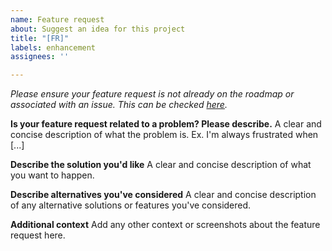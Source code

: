 ```yaml
---
name: Feature request
about: Suggest an idea for this project
title: "[FR]"
labels: enhancement
assignees: ''

---
```


*Please ensure your feature request is not already on the roadmap or associated with an issue. This can be checked [here](https://github.com/orgs/dfir-iris/projects/1/views/4).*

**Is your feature request related to a problem? Please describe.**
A clear and concise description of what the problem is. Ex. I'm always frustrated when [...]

**Describe the solution you'd like**
A clear and concise description of what you want to happen.

**Describe alternatives you've considered**
A clear and concise description of any alternative solutions or features you've considered.

**Additional context**
Add any other context or screenshots about the feature request here.
